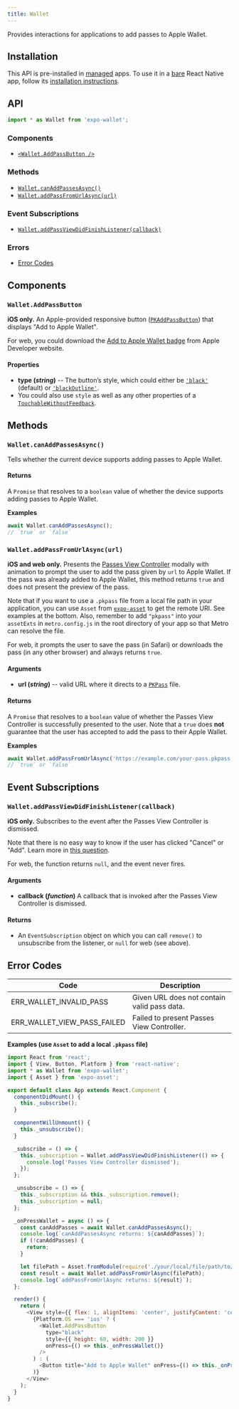 ```yaml
---
title: Wallet
---
```


Provides interactions for applications to add passes to Apple Wallet.

## Installation

This API is pre-installed in [managed](../../introduction/managed-vs-bare/#managed-workflow) apps. To use it in a [bare](../../introduction/managed-vs-bare/#bare-workflow) React Native app, follow its [installation instructions](https://github.com/expo/expo/tree/master/packages/expo-wallet).

## API

```js
import * as Wallet from 'expo-wallet';
```

### Components

- [`<Wallet.AddPassButton />`](#walletaddpassbutton)

### Methods

- [`Wallet.canAddPassesAsync()`](#walletcanaddpassesasync)
- [`Wallet.addPassFromUrlAsync(url)`](#walletaddpassfromurlasyncurl)

### Event Subscriptions

- [`Wallet.addPassViewDidFinishListener(callback)`](#walletaddpassviewdidfinishlistenercallback)

### Errors

- [Error Codes](#error-codes)

## Components

### `Wallet.AddPassButton`

**iOS only.** An Apple-provided responsive button ([`PKAddPassButton`](https://developer.apple.com/documentation/passkit/pkaddpassbutton)) that displays "Add to Apple Wallet".

For web, you could download the [Add to Apple Wallet badge](https://developer.apple.com/wallet/#related-content) from Apple Developer website.

#### Properties

- **type (_string_)** -- The button’s style, which could either be [`'black'`](https://developer.apple.com/documentation/passkit/pkaddpassbuttonstyle/pkaddpassbuttonstyleblack) (default) or [`'blackOutline'`](https://developer.apple.com/documentation/passkit/pkaddpassbuttonstyle/pkaddpassbuttonstyleblackoutline).
- You could also use `style` as well as any other properties of a [`TouchableWithoutFeedback`](https://facebook.github.io/react-native/docs/touchablewithoutfeedback.html#props).

## Methods

### `Wallet.canAddPassesAsync()`

Tells whether the current device supports adding passes to Apple Wallet.

#### Returns

A `Promise` that resolves to a `boolean` value of whether the device supports adding passes to Apple Wallet.

**Examples**

```js
await Wallet.canAddPassesAsync();
// `true` or `false`
```

### `Wallet.addPassFromUrlAsync(url)`

**iOS and web only.** Presents the [Passes View Controller](https://developer.apple.com/documentation/passkit/pkaddpassesviewcontroller) modally with animation to prompt the user to add the pass given by `url` to Apple Wallet. If the pass was already added to Apple Wallet, this method returns `true` and does not present the preview of the pass.

Note that if you want to use a `.pkpass` file from a local file path in your application, you can use `Asset` from [`expo-asset`](../../sdk/asset/) to get the remote URI. See examples at the bottom. Also, remember to add `"pkpass"` into your `assetExts` in `metro.config.js` in the root directory of your app so that Metro can resolve the file.

For web, it prompts the user to save the pass (in Safari) or downloads the pass (in any other browser) and always returns `true`.

#### Arguments

- **url (_string_)** -- valid URL where it directs to a [`PKPass`](https://developer.apple.com/documentation/passkit/pkpass) file.

#### Returns

A `Promise` that resolves to a `boolean` value of whether the Passes View Controller is successfully presented to the user. Note that a `true` does **not** guarantee that the user has accepted to add the pass to their Apple Wallet.

**Examples**

```js
await Wallet.addPassFromUrlAsync('https://example.com/your-pass.pkpass');
// `true` or `false`
```

## Event Subscriptions

### `Wallet.addPassViewDidFinishListener(callback)`

**iOS only.** Subscribes to the event after the Passes View Controller is dismissed.

Note that there is no easy way to know if the user has clicked "Cancel" or "Add". Learn more in [this question](https://stackoverflow.com/q/14068596/2603230).

For web, the function returns `null`, and the event never fires.

#### Arguments

- **callback (_function_)** A callback that is invoked after the Passes View Controller is dismissed.

#### Returns

- An `EventSubscription` object on which you can call `remove()` to unsubscribe from the listener, or `null` for web (see above).

## Error Codes

| Code                        | Description                                 |
| --------------------------- | ------------------------------------------- |
| ERR_WALLET_INVALID_PASS     | Given URL does not contain valid pass data. |
| ERR_WALLET_VIEW_PASS_FAILED | Failed to present Passes View Controller.   |

**Examples (use `Asset` to add a local `.pkpass` file)**

```js
import React from 'react';
import { View, Button, Platform } from 'react-native';
import * as Wallet from 'expo-wallet';
import { Asset } from 'expo-asset';

export default class App extends React.Component {
  componentDidMount() {
    this._subscribe();
  }

  componentWillUnmount() {
    this._unsubscribe();
  }

  _subscribe = () => {
    this._subscription = Wallet.addPassViewDidFinishListener(() => {
      console.log('Passes View Controller dismissed');
    });
  };

  _unsubscribe = () => {
    this._subscription && this._subscription.remove();
    this._subscription = null;
  };

  _onPressWallet = async () => {
    const canAddPasses = await Wallet.canAddPassesAsync();
    console.log(`canAddPassesAsync returns: ${canAddPasses}`);
    if (!canAddPasses) {
      return;
    }

    let filePath = Asset.fromModule(require('./your/local/file/path/to/pkpass')).uri;
    const result = await Wallet.addPassFromUrlAsync(filePath);
    console.log(`addPassFromUrlAsync returns: ${result}`);
  };

  render() {
    return (
      <View style={{ flex: 1, alignItems: 'center', justifyContent: 'center' }}>
        {Platform.OS === 'ios' ? (
          <Wallet.AddPassButton
            type="black"
            style={{ height: 60, width: 200 }}
            onPress={() => this._onPressWallet()}
          />
        ) : (
          <Button title="Add to Apple Wallet" onPress={() => this._onPressWallet()} />
        )}
      </View>
    );
  }
}
```
